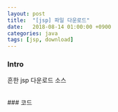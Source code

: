 ```yaml
---
layout: post
title:  "[jsp] 파일 다운로드"
date:   2018-08-14 01:00:00 +0900
categories: java
tags: [jsp, download]
---
```

### Intro
흔한 jsp 다운로드 소스

<br>
### 코드
<script src="https://gist.github.com/min9nim/094c01c438c8db84e8ad247fe72f8492.js"></script>
